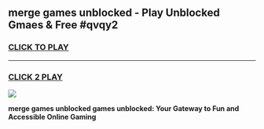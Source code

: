 
## merge games unblocked - Play Unblocked Gmaes & Free #qvqy2
<h3>
<a href="https://premium.freeplayer.one?title=merge_games_unblocked&ref=03M">CLICK TO PLAY</a></h3>
<hr>

<h3>
<a href="https://premium.freeplayer.one?title=merge_games_unblocked&ref=03M">CLICK 2 PLAY</a>
  
</h3>

<a href="https://premium.freeplayer.one?title=merge_games_unblocked&ref=03M"><img src="https://clearcache.store/games.png"></a>


**merge games unblocked games unblocked: Your Gateway to Fun and Accessible Online Gaming**
